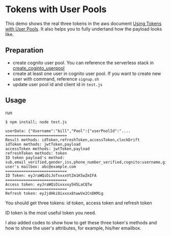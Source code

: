 # Tokens with User Pools

This demo shows the real three tokens in the aws document [Using Tokens with User Pools](https://amzn.to/2fo77UI). It also helps you to fully undertand how the payload looks like. 

## Preparation

* create cognito user pool. You can reference the serverless stack in [create_coginto_userpool](../create_coginto_userpool/serverless.yml)
* create at least one user in cognito user pool. If you want to create new user with command, reference `signup.sh`
* update user pool id and client id in `test.js`

## Usage

run 

    $ npm install; node test.js
    
    userData: {"Username":"bill","Pool":{"userPoolId":"....
    ===========================
    Result methods: idToken,refreshToken,accessToken,clockDrift
    idToken methods: jwtToken,payload
    accessToken methods: jwtToken,payload
    refreshToken methods: token
    ID token payload's method: sub,email_verified,gender,iss,phone_number_verified,cognito:username,given_name,aud,event_id,token_use,auth_time,phone_number,exp,iat,family_name,email
    user's mailbox: abc@example.com
    ===========================
    ID Token: eyJraWQiOiJoTxxxxVtZm1K5wZmIFA
    ===========================
    Access token: eyJraWQiOixxxxy5H5LaCQTw
    ===========================
    Refresh token: eyJjdHkiOixxxx8twwVe2CnDKMig

You should get three tokens: id token, access token and refresh token

ID token is the most useful token you need. 

I also added codes to show how to get these three token's methods and how to show the user's attributes, for example, his/her emailbox.
